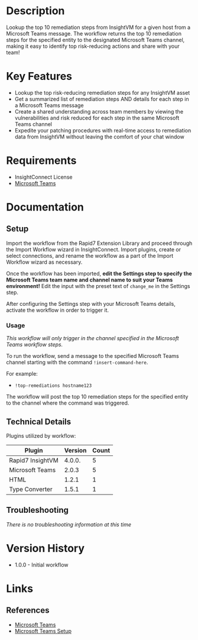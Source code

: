 # Description

Lookup the top 10 remediation steps from InsightVM for a given host from a Microsoft Teams message. The workflow returns the top 10 remediation steps for the specified entity to the designated Microsoft Teams channel, making it easy to identify top risk-reducing actions and share with your team!

# Key Features

* Lookup the top risk-reducing remediation steps for any InsightVM asset
* Get a summarized list of remediation steps AND details for each step in a Microsoft Teams message
* Create a shared understanding across team members by viewing the vulnerabilities and risk reduced for each step in the same Microsoft Teams channel
* Expedite your patching procedures with real-time access to remediation data from InsightVM without leaving the comfort of your chat window

# Requirements

* InsightConnect License
* [Microsoft Teams](https://insightconnect.help.rapid7.com/docs/microsoft-teams)

# Documentation

## Setup

Import the workflow from the Rapid7 Extension Library and proceed through the Import Workflow wizard in InsightConnect. Import plugins, create or select connections, and rename the workflow as a part of the Import Workflow wizard as necessary.

Once the workflow has been imported, **edit the Settings step to specify the Microsoft Teams team name and channel name to suit your Teams environment!** Edit the input with the preset text of `change_me` in the Settings step.

After configuring the Settings step with your Microsoft Teams details, activate the workflow in order to trigger it.

### Usage

*This workflow will only trigger in the channel specified in the Microsoft Teams workflow steps.*

To run the workflow, send a message to the specified Microsoft Teams channel starting with the command `!insert-command-here`.

For example:
* `!top-remediations hostname123`

The workflow will post the top 10 remediation steps for the specified entity to the channel where the command was triggered.

## Technical Details

Plugins utilized by workflow:

|Plugin|Version|Count|
|----|----|--------|
|Rapid7 InsightVM|4.0.0.|5|
|Microsoft Teams|2.0.3|5|
|HTML|1.2.1|1|
|Type Converter|1.5.1|1|

## Troubleshooting

_There is no troubleshooting information at this time_

# Version History

* 1.0.0 - Initial workflow


# Links

## References

* [Microsoft Teams](https://teams.microsoft.com)
* [Microsoft Teams Setup](https://insightconnect.help.rapid7.com/docs/microsoft-teams)
